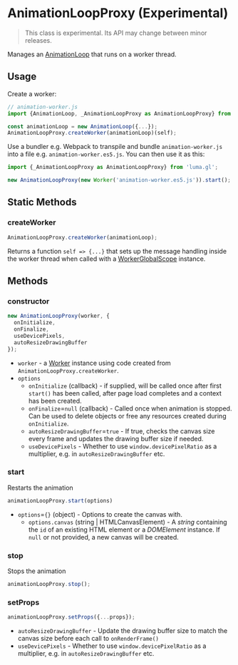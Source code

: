 # AnimationLoopProxy (Experimental)

> This class is experimental. Its API may change between minor releases.

Manages an [AnimationLoop](/docs/api-reference/core/animation-loop.md) that runs on a worker thread.

## Usage

Create a worker:
```js
// animation-worker.js
import {AnimationLoop, _AnimationLoopProxy as AnimationLoopProxy} from 'luma.gl';

const animationLoop = new AnimationLoop({...});
AnimationLoopProxy.createWorker(animationLoop)(self);
```

Use a bundler e.g. Webpack to transpile and bundle `animation-worker.js` into a file e.g. `animation-worker.es5.js`. You can then use it as this:

```js
import {_AnimationLoopProxy as AnimationLoopProxy} from 'luma.gl';

new AnimationLoopProxy(new Worker('animation-worker.es5.js')).start();
```

## Static Methods

### createWorker

```js
AnimationLoopProxy.createWorker(animationLoop);
```

Returns a function `self => {...}` that sets up the message handling inside the worker thread when called with a [WorkerGlobalScope](https://developer.mozilla.org/en-US/docs/Web/API/WorkerGlobalScope) instance.

## Methods

### constructor

```js
new AnimationLoopProxy(worker, {
  onInitialize,
  onFinalize,
  useDevicePixels,
  autoResizeDrawingBuffer
});
```

* `worker` - a [Worker](https://developer.mozilla.org/en-US/docs/Web/API/Worker) instance using code created from `AnimationLoopProxy.createWorker`.
* `options`
  - `onInitialize` (callback) - if supplied, will be called once after first `start()` has been called, after page load completes and a context has been created.
  - `onFinalize`=`null` (callback) - Called once when animation is stopped. Can be used to delete objects or free any resources created during `onInitialize`.
  - `autoResizeDrawingBuffer`=`true` - If true, checks the canvas size every frame and updates the drawing buffer size if needed.
  - `useDevicePixels` - Whether to use `window.devicePixelRatio` as a multiplier, e.g. in `autoResizeDrawingBuffer` etc.

### start

Restarts the animation

```js
animationLoopProxy.start(options)
```

* `options`=`{}` (object) - Options to create the canvas with.
  + `options.canvas` (string | HTMLCanvasElement) - A *string* containing the `id` of an existing HTML element or a *DOMElement* instance. If `null` or not provided, a new canvas will be created.

### stop

Stops the animation

```js
animationLoopProxy.stop();
```

### setProps

```js
animationLoopProxy.setProps({...props});
```

* `autoResizeDrawingBuffer` - Update the drawing buffer size to match the canvas size before each call to `onRenderFrame()`
* `useDevicePixels` - Whether to use `window.devicePixelRatio` as a multiplier, e.g. in `autoResizeDrawingBuffer` etc.

